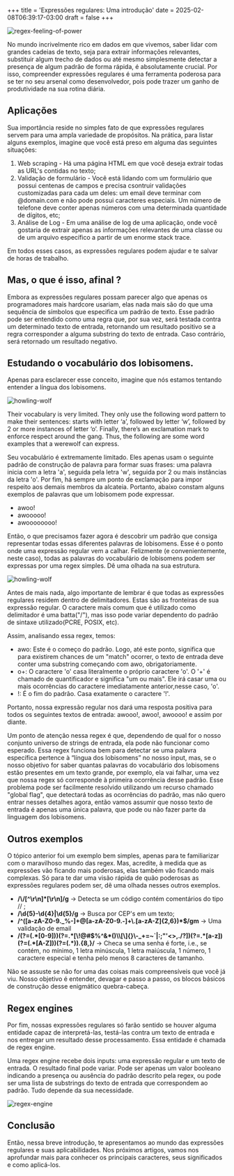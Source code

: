 +++
title = 'Expressões regulares: Uma introdução'
date = 2025-02-08T06:39:17-03:00
draft = false
+++

![regex-feeling-of-power](/regex-feelings-of-power.png)

No mundo incrivelmente rico em dados em que vivemos, saber lidar com grandes cadeias de texto, seja para extrair informações relevantes, substituir algum trecho de dados ou até mesmo simplesmente detectar a presença de algum padrão de forma rápida, é absolutamente crucial. Por isso, compreender expressões regulares é uma ferramenta poderosa para se ter no seu arsenal como desenvolvedor, pois pode trazer um ganho de produtividade na sua rotina diária.

## Aplicações

Sua importância reside no simples fato de que expressões regulares servem para uma ampla variedade de propósitos. Na prática, para listar alguns exemplos, imagine que você está preso em alguma das seguintes situações:

<ol>
    <li>Web scraping - Há uma página HTML em que você deseja extrair todas as URL's contidas no texto;</li>
    <li>Validação de formulário - Você está lidando com um formulário que possui centenas de campos e precisa csontruir validações customizadas para cada um deles: um email deve terminar com @domain.com e não pode possui caracteres especiais. Um número de telefone deve conter apenas números com uma determinada quantidade de dígitos, etc;</li>
    <li>Análise de Log - Em uma análise de log de uma aplicação, onde você gostaria de extrair apenas as informações relevantes de uma classe ou de um arquivo específico a partir de um enorme stack trace.</li>
</ol>

Em todos esses casos, as expressões regulares podem ajudar e te salvar de horas de trabalho.

## Mas, o que é isso, afinal ?

Embora as expressões regulares possam parecer algo que apenas os programadores mais hardcore usariam, elas nada mais são do que uma sequência de símbolos que especifica um padrão de texto. Esse padrão pode ser entendido como uma regra que, por sua vez, será testada contra um determinado texto de entrada, retornando um resultado positivo se a regra corresponder a alguma substring do texto de entrada. Caso contrário, será retornado um resultado negativo.

## Estudando o vocabulário dos lobisomens.

Apenas para esclarecer esse conceito, imagine que nós estamos tentando entender a língua dos lobisomens.

![howling-wolf](/howling-wolf.png)

Their vocabulary is very limited. They only use the following word pattern to make their sentences: starts with letter ‘a’, followed by letter ‘w’, followed by 2 or more instances of letter ‘o’. Finally, there’s an exclamation mark to enforce respect around the gang. Thus, the following are some word examples that a werewolf can express.

Seu vocabulário é extremamente limitado. Eles apenas usam o seguinte padrão de construção de palavra para formar suas frases: uma palavra inicia com a letra 'a', seguida pela letra 'w', seguida por 2 ou mais instâncias da letra 'o'. Por fim, há sempre um ponto de exclamação para impor respeito aos demais membros da alcateia. Portanto, abaixo constam alguns exemplos de palavras que um lobisomem pode expressar.

<ul>
    <li>awoo!</li>
    <li>awooooo!</li>
    <li>awoooooooo!</li>
</ul>


Então, o que precisamos fazer agora é descobrir um padrão que consiga representar todas essas diferentes palavras de  lobisomens. Esse é o ponto onde uma expressão regular vem a calhar. Felizmente (e convenientemente, neste caso), todas as palavras do vocabulário de lobisomens podem ser expressas por uma regex simples. Dê uma olhada na sua estrutura.

![howling-wolf](/regex-werewolves.png)

Antes de mais nada, algo importante de lembrar é que todas as expressões regulares residem dentro de delimitadores. Estas são as fronteiras de sua expressão regular. O caractere mais comum que é utilizado como delimitador é uma batta("/"), mas isso pode variar dependento do padrão de sintaxe utilizado(PCRE, POSIX, etc).

Assim, analisando essa regex, temos:

<ul>
    <li>
        awo: Este é o começo do padrão. Logo, até este ponto, significa que para existirem chances de um "match" ocorrer, o texto de entrada deve conter uma substring começando com awo, obrigatoriamente.
    </li>
    <li>
        o+: O caractere 'o' casa literalmente o próprio caractere 'o'. O '+' é chamado de quantificador e significa "um ou mais". Ele irá casar uma ou mais ocorrências do caractere imediatamente anterior,nesse caso, 'o'.
    </li>
    <li>
        !: É o fim do padrão. Casa exatamente o caractere '!'.
    </li>
</ul>

Portanto, nossa expressão regular nos dará uma resposta positiva para todos os seguintes textos de entrada: awooo!, awoo!, awoooo! e assim por diante.

Um ponto de atenção nessa regex é que, dependendo de qual for o nosso conjunto universo de strings de entrada, ela pode não funcionar como esperado. Essa regex funciona bem para detectar se uma palavra específica pertence à “língua dos lobisomens” no nosso input, mas, se o nosso objetivo for saber quantas palavras do vocabulário dos lobisomens estão presentes em um texto grande, por exemplo, ela vai falhar, uma vez que nossa regex só corresponde à primeira ocorrência desse padrão. Esse problema pode ser facilmente resolvido utilizando um recurso chamado "global flag", que detectará todas as ocorrências do padrão, mas não quero entrar nesses detalhes agora, então vamos assumir que nosso texto de entrada é apenas uma única palavra, que pode ou não fazer parte da linguagem dos lobisomens.

## Outros exemplos

O tópico anterior foi um exemplo bem simples, apenas para te familiarizar com o maravilhoso mundo das regex. Mas, acredite, à medida que as expressões vão ficando mais poderosas, elas também vão ficando mais complexas. Só para te dar uma visão rápida de quão poderosas as expressões regulares podem ser, dê uma olhada nesses outros exemplos.

<ul>
    <li>
        <b>/\/[^\r\n]*[\r\n]/g</b>  → Detecta se um código contém comentários do tipo // ;
    </li>
    <li>
       <b>/\d{5}-\d{4}|\d{5}/g</b>  → Busca por CEP's em um texto;
    </li>
    <li>
        <b>/^([a-zA-Z0-9._%-]+@[a-zA-Z0-9.-]+\.[a-zA-Z]{2,6})*$/gm</b>  → Uma validação de email
    </li>
    <li>
        <b>/(?=(.*[0-9]))(?=.*[\!@#$%^&*()\\[\]{}\-_+=~`|:;"'<>,./?])(?=.*[a-z])(?=(.*[A-Z]))(?=(.*)).{8,}/</b>  →  Checa se uma senha é forte, i.e., se contém, no mínimo, 1 letra minúscula, 1 letra maiúscula, 1 número, 1 caractere especial e tenha pelo menos 8 caracteres de tamanho.
    </li>
</ul>

Não se assuste se não for uma das coisas mais compreensíveis que você já viu. Nosso objetivo é entender, devagar e passo a passo, os blocos básicos de construção desse enigmático quebra-cabeça.

## Regex engines

Por fim, nossas expressões regulares só farão sentido se houver alguma entidade capaz de interpretá-las, testá-las contra um texto de entrada e nos entregar um resultado desse processamento. Essa entidade é chamada de regex engine.

Uma regex engine recebe dois inputs: uma expressão regular e um texto de entrada.
O resultado final pode variar. Pode ser apenas um valor booleano indicando a presença ou ausência do padrão descrito pela regex, ou pode ser uma lista de substrings do texto de entrada que correspondem ao padrão. Tudo depende da sua necessidade.

![regex-engine](/regex-engine.png)

## Conclusão

Então, nessa breve introdução, te apresentamos ao mundo das expressões regulares e suas aplicabilidades. Nos próximos artigos, vamos nos aprofundar mais para conhecer os principais caracteres, seus significados e como aplicá-los.

